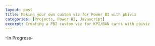 ```yaml
---
layout: post
title: Making your own custom viz for Power BI with pbiviz
categories: [Projects, Power BI, Javascript]
excerpt: Creating a PBI custom viz for KPI/BAN cards with pbiviz
---
```


-In Progress-
